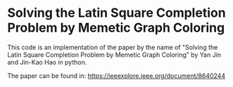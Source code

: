 # Solving the Latin Square Completion Problem by Memetic Graph Coloring

This code is an implementation of the paper by the name of "Solving the Latin Square Completion Problem by Memetic Graph Coloring" by Yan Jin and Jin-Kao Hao in python.

The paper can be found in:
  https://ieeexplore.ieee.org/document/8640244
  




